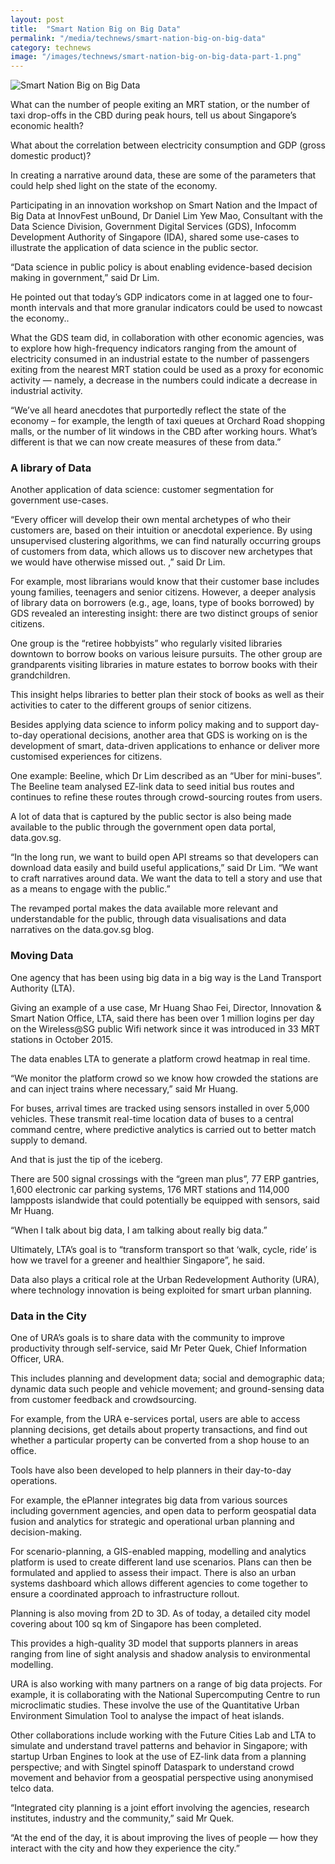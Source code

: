 ```yaml
---
layout: post
title:  "Smart Nation Big on Big Data"
permalink: "/media/technews/smart-nation-big-on-big-data"
category: technews
image: "/images/technews/smart-nation-big-on-big-data-part-1.png"
---
```


![Smart Nation Big on Big Data]({{site.baseurl}}/images/technews/smart-nation-big-on-big-data-part-1.png)

What can the number of people exiting an MRT station, or the number of taxi drop-offs in the CBD during peak hours, tell us about Singapore’s economic health?

What about the correlation between electricity consumption and GDP (gross domestic product)?

In creating a narrative around data, these are some of the parameters that could help shed light on the state of the economy. 

Participating in an innovation workshop on Smart Nation and the Impact of Big Data at InnovFest unBound, Dr Daniel Lim Yew Mao, Consultant with the Data Science Division, Government Digital Services (GDS), Infocomm Development Authority of Singapore (IDA), shared some use-cases to illustrate the application of data science in the public sector.

“Data science in public policy is about enabling evidence-based decision making in government,” said Dr Lim.

He pointed out that today’s GDP indicators come in at lagged one to four-month intervals and that more granular indicators could be used to nowcast the economy..

What the GDS team did, in collaboration with other economic agencies, was to explore how high-frequency indicators ranging from the amount of electricity consumed in an industrial estate to the number of passengers exiting from the nearest MRT station could be used as a proxy for economic activity — namely, a decrease in the numbers could indicate a decrease in industrial activity. 

“We’ve all heard anecdotes that purportedly reflect the state of the economy – for example, the length of taxi queues at Orchard Road shopping malls, or the number of lit windows in the CBD after working hours. What’s different is that we can now create measures of these from data.” 

### **A library of Data**
Another application of data science: customer segmentation for government use-cases.

“Every officer will develop their own mental archetypes of who their customers are, based on their intuition or anecdotal experience. By using unsupervised clustering algorithms, we can find naturally occurring groups of customers from data, which allows us to discover new archetypes that we would have otherwise missed out. ,” said Dr Lim. 

For example, most librarians would know that their customer base includes young families, teenagers and senior citizens. However, a deeper analysis of library data on borrowers (e.g., age, loans, type of books borrowed) by GDS revealed an interesting insight: there are two distinct groups of senior citizens.

One group is the “retiree hobbyists” who regularly visited libraries downtown to borrow books on various leisure pursuits. The other group are grandparents visiting libraries in mature estates to borrow books with their grandchildren.

This insight helps libraries to better plan their stock of books as well as their activities to cater to the different groups of senior citizens. 

Besides applying data science to inform policy making and to support day-to-day operational decisions, another area that GDS is working on is the development of smart, data-driven applications to enhance or deliver more customised experiences for citizens.

One example: Beeline, which Dr Lim described as an “Uber for mini-buses”. The Beeline team analysed EZ-link data to seed initial bus routes and continues to refine these routes through crowd-sourcing routes from users. 

A lot of data that is captured by the public sector is also being made available to the public through the government open data portal, data.gov.sg.

“In the long run, we want to build open API streams so that developers can download data easily and build useful applications,” said Dr Lim. “We want to craft narratives around data. We want the data to tell a  story and use that as a means to engage with the public.” 

The revamped portal makes the data available more relevant and understandable for the public, through data visualisations and data narratives on the data.gov.sg blog.

### **Moving Data**
One agency that has been using big data in a big way is the Land Transport Authority (LTA).

Giving an example of a use case, Mr Huang Shao Fei, Director, Innovation & Smart Nation Office, LTA, said there has been over 1 million logins per day on the Wireless@SG public Wifi network since it was introduced in 33 MRT stations in October 2015.

The data enables LTA to generate a platform crowd heatmap in real time.

“We monitor the platform crowd so we know how crowded the stations are and can inject trains where necessary,” said Mr Huang. 

For buses, arrival times are tracked using sensors installed in over 5,000 vehicles. These transmit real-time location data of buses to a central command centre, where predictive analytics is carried out to better match supply to demand.

And that is just the tip of the iceberg.

There are 500 signal crossings with the “green man plus”, 77 ERP gantries, 1,600 electronic car parking systems, 176 MRT stations and 114,000 lampposts islandwide that could potentially be equipped with sensors, said Mr Huang. 

“When I talk about big data, I am talking about really big data.”

Ultimately, LTA’s goal is to “transform transport so that ‘walk, cycle, ride’ is how we travel for a greener and healthier Singapore”, he said.

Data also plays a critical role at the Urban Redevelopment Authority (URA), where technology innovation is being exploited for smart urban planning.

### **Data in the City**
One of URA’s goals is to share data with the community to improve productivity through self-service, said Mr Peter Quek, Chief Information Officer, URA. 

This includes planning and development data; social and demographic data; dynamic data such people and vehicle movement; and ground-sensing data from customer feedback and crowdsourcing.

For example, from the URA e-services portal, users are able to access planning decisions, get details about property transactions, and find out whether a particular property can be converted from a shop house to an office. 

Tools have also been developed to help planners in their day-to-day operations. 

For example, the ePlanner integrates big data from various sources including government agencies, and open data to perform geospatial data fusion and analytics for strategic and operational urban planning and decision-making.

For scenario-planning, a GIS-enabled mapping, modelling and analytics platform is used to create different land use scenarios. Plans can then be formulated and applied to assess their impact. There is also an urban systems dashboard which allows different agencies to come together to ensure a coordinated approach to infrastructure rollout.  

Planning is also moving from 2D to 3D. As of today, a detailed city model covering about 100 sq km of Singapore has been completed. 

This provides a high-quality 3D model that supports planners in areas ranging from line of sight analysis and shadow analysis to environmental modelling.

URA is also working with many partners on a range of big data projects. For example, it is collaborating with the National Supercomputing Centre to run microclimatic studies. These involve the use of the Quantitative Urban Environment Simulation Tool to analyse the impact of heat islands.

Other collaborations include working with the Future Cities Lab and LTA to simulate and understand travel patterns and behavior in Singapore; with startup Urban Engines to look at the use of EZ-link data from a planning perspective; and with Singtel spinoff Dataspark to understand crowd movement and behavior from a geospatial perspective using anonymised telco data.

“Integrated city planning is a joint effort involving the agencies, research institutes, industry and the community,” said Mr Quek. 

“At the end of the day, it is about improving the lives of people — how they interact with the city and how they experience the city.”
